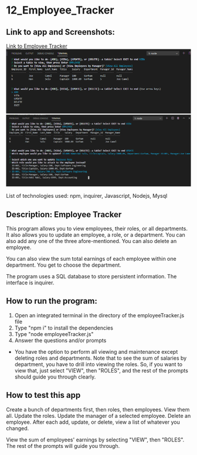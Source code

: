 # 12_Employee_Tracker

## Link to app and Screenshots:
[Link to Employee Tracker](https://drive.google.com/file/d/1Uy4ZfJNKKrpVyVKnYXU5Vg-jzMOUlcBe/view?usp=sharing)
![Screenshot 1](https://github.com/MarioThompson0010/12_Employee_Tracker/blob/main/Screenshots/Screenshot1.PNG)
![Screenshot 2](https://github.com/MarioThompson0010/12_Employee_Tracker/blob/main/Screenshots/Screenshot2.PNG)

List of technologies used: npm, inquirer, Javascript, Nodejs, Mysql

## Description: Employee Tracker 

This program allows you to view employees, their roles, or all departments.  It also allows you to update an employee, a role, or a department.  You can also add any one of the three afore-mentioned.  You can also delete an employee.

You can also view the sum total earnings of each employee within one department.  You get to choose the department.

The program uses a SQL database to store persistent information.  The interface is inquirer.  

## How to run the program:

1) Open an integrated terminal in the directory of the employeeTracker.js file
2) Type "npm i" to install the dependencies
3) Type "node employeeTracker.js"
4) Answer the questions and/or prompts

* You have the option to perform all viewing and maintenance except deleting roles and departments.
Note that to see the sum of salaries by department, you have to drill into viewing the roles.  So, if you want to view that, just select "VIEW", then "ROLES", and the rest of the prompts should guide you through clearly.

## How to test this app

Create a bunch of departments first, then roles, then employees. View them all. Update the roles. Update the manager of a selected employee.  Delete an employee.  After each add, update, or delete, view a list of whatever you changed.

View the sum of employees' earnings by selecting "VIEW", then "ROLES".  The rest of the prompts will guide you through.
